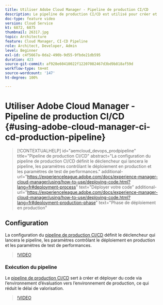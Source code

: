 ```yaml
---
title: Utiliser Adobe Cloud Manager - Pipeline de production CI/CD
description: Le pipeline de production CI/CD est utilisé pour créer et déployer du code via l’environnement d’évaluation vers l’environnement de production, ce qui réduit le délai de valorisation. La configuration du pipeline de production CI/CD définit le déclencheur qui lancera le pipeline, les paramètres contrôlant le déploiement en production et les paramètres de test de performances.
doc-type: feature video
version: Cloud Service
kt: 6872, 6875
thumbnail: 26317.jpg
topic: Architecture
feature: Cloud Manager, CI-CD Pipeline
role: Architect, Developer, Admin
level: Beginner
exl-id: c4f5667a-0da2-490b-9d55-9fbde21db595
duration: 423
source-git-commit: af928e60410022f12207082467d3bd9b818af59d
workflow-type: tm+mt
source-wordcount: '147'
ht-degree: 100%

---
```


# Utiliser Adobe Cloud Manager - Pipeline de production CI/CD {#using-adobe-cloud-manager-ci-cd-production-pipeline}

>[!CONTEXTUALHELP]
>id="aemcloud_devops_prodpipeline"
>title="Pipeline de production CI/CD"
>abstract="La configuration du pipeline de production CI/CD définit le déclencheur qui lancera le pipeline, les paramètres contrôlant le déploiement en production et les paramètres de test de performances."
>additional-url="https://experienceleague.adobe.com/docs/experience-manager-cloud-manager/using/how-to-use/deploying-code.html?lang=fr#deployment-process" text="Déployer votre code"
>additional-url="https://experienceleague.adobe.com/docs/experience-manager-cloud-manager/using/how-to-use/deploying-code.html?lang=fr#deployment-production-phase" text="Phase de déploiement en production"

## Configuration

La configuration du [pipeline de production CI/CD](https://experienceleague.adobe.com/docs/experience-manager-cloud-manager/using/how-to-use/configuring-pipeline.html?lang=fr) définit le déclencheur qui lancera le pipeline, les paramètres contrôlant le déploiement en production et les paramètres de test de performances.

>[!VIDEO](https://video.tv.adobe.com/v/26314?quality=12&learn=on)

### Exécution du pipeline

Le [pipeline de production CI/CD](https://experienceleague.adobe.com/docs/experience-manager-cloud-manager/using/how-to-use/deploying-code.html?lang=fr) sert à créer et déployer du code via l’environnement d’évaluation vers l’environnement de production, ce qui réduit le délai de valorisation.

>[!VIDEO](https://video.tv.adobe.com/v/26317?quality=12&learn=on)
